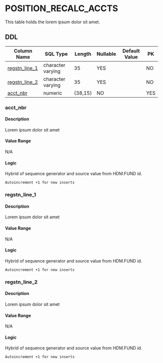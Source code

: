 # POSITION_RECALC_ACCTS

This table holds the lorem ipsum dolor sit amet.
## DDL

|Column Name |SQL Type |Length |Nullable |Default Value |PK |
|---        |---     |---   |---   |--- |--- |
|[regstn_line_1](#regstn_line_1)|character varying|35|YES||NO
|[regstn_line_2](#regstn_line_2)|character varying|35|YES||NO
|[acct_nbr](#acct_nbr)|numeric|(38,15)|NO||YES
### acct_nbr
#### Description

Lorem ipsum dolor sit amet

#### Value Range

N/A

#### Logic

Hybrid of sequence generator and source value from HDM.FUND id.

```
Autoincrement +1 for new inserts
```



### regstn_line_1
#### Description

Lorem ipsum dolor sit amet

#### Value Range

N/A

#### Logic

Hybrid of sequence generator and source value from HDM.FUND id.

```
Autoincrement +1 for new inserts
```



### regstn_line_2
#### Description

Lorem ipsum dolor sit amet

#### Value Range

N/A

#### Logic

Hybrid of sequence generator and source value from HDM.FUND id.

```
Autoincrement +1 for new inserts
```



